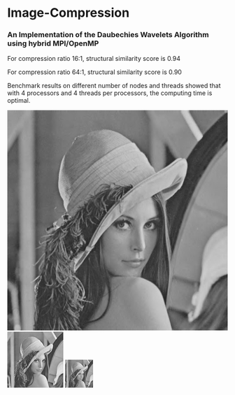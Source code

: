 # Image-Compression
### An Implementation of the Daubechies Wavelets Algorithm using hybrid MPI/OpenMP
For compression ratio 16:1, structural similarity score is 0.94

For compression ratio 64:1, structural similarity score is 0.90

Benchmark results on different number of nodes and threads showed that with 4 processors and 4 threads per processors, the computing time is optimal. 


![Image](lenna1.jpg)
![Image](lenna16.jpg)
![Image](lenna64.jpg)
